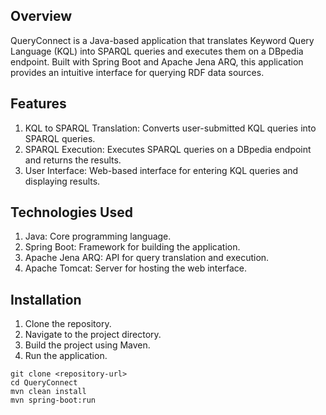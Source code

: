 ## Overview
QueryConnect is a Java-based application that translates Keyword Query Language (KQL) into SPARQL queries and executes them on a DBpedia endpoint. Built with Spring Boot and Apache Jena ARQ, this application provides an intuitive interface for querying RDF data sources.

## Features
1. KQL to SPARQL Translation: Converts user-submitted KQL queries into SPARQL queries. <br/>
2. SPARQL Execution: Executes SPARQL queries on a DBpedia endpoint and returns the results. <br/>
3. User Interface: Web-based interface for entering KQL queries and displaying results.

## Technologies Used
1. Java: Core programming language. <br/>
2. Spring Boot: Framework for building the application. <br/>
3. Apache Jena ARQ: API for query translation and execution. <br/>
4. Apache Tomcat: Server for hosting the web interface.

## Installation
1. Clone the repository.
2. Navigate to the project directory.
3. Build the project using Maven.
4. Run the application.

```
git clone <repository-url>
cd QueryConnect
mvn clean install
mvn spring-boot:run
```
